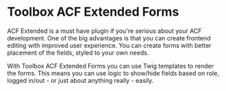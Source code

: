 # Toolbox ACF Extended Forms
ACF Extended is a must have plugin if you're serious about your ACF development. One of the big advantages is that you can create frontend editing with improved user experience. You can create forms with better placement of the fields, styled to your own needs.

With Toolbox ACF Extended Forms you can use Twig templates to render the forms. This means you can use logic to show/hide fields based on role, logged in/out - or just about anything really - easily.
